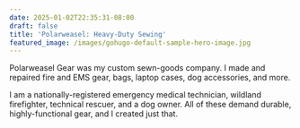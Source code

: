```yaml
---
date: 2025-01-02T22:35:31-08:00
draft: false
title: 'Polarweasel: Heavy-Duty Sewing'
featured_image: /images/gohugo-default-sample-hero-image.jpg
---
```


Polarweasel Gear was my custom sewn-goods company. I made and repaired fire and EMS gear, bags, laptop cases, dog accessories, and more.

I am a nationally-registered emergency medical technician, wildland firefighter, technical rescuer, and a dog owner. All of these demand durable, highly-functional gear, and I created just that.
